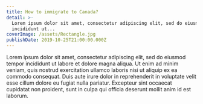 ```yaml
---
title: How to immigrate to Canada?
detail: >-
  Lorem ipsum dolor sit amet, consectetur adipiscing elit, sed do eiusmod tempor
  incididunt ut...
coverImage: /assets/Rectangle.jpg
publishDate: 2019-10-25T21:00:00.000Z
---
```

Lorem ipsum dolor sit amet, consectetur adipiscing elit, sed do eiusmod tempor incididunt ut labore et dolore magna aliqua. Ut enim ad minim veniam, quis nostrud exercitation ullamco laboris nisi ut aliquip ex ea commodo consequat. Duis aute irure dolor in reprehenderit in voluptate velit esse cillum dolore eu fugiat nulla pariatur. Excepteur sint occaecat cupidatat non proident, sunt in culpa qui officia deserunt mollit anim id est laborum.
